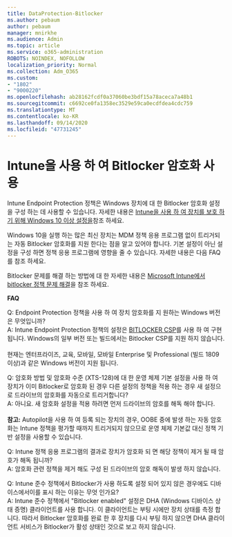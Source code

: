 ```yaml
---
title: DataProtection-Bitlocker
ms.author: pebaum
author: pebaum
manager: mnirkhe
ms.audience: Admin
ms.topic: article
ms.service: o365-administration
ROBOTS: NOINDEX, NOFOLLOW
localization_priority: Normal
ms.collection: Adm_O365
ms.custom:
- "1802"
- "9000220"
ms.openlocfilehash: ab28162fcdf0a37060be3bdf15a78aceca7a48b1
ms.sourcegitcommit: c6692ce0fa1358ec3529e59ca0ecdfdea4cdc759
ms.translationtype: MT
ms.contentlocale: ko-KR
ms.lasthandoff: 09/14/2020
ms.locfileid: "47731245"
---
```

# <a name="enabling-bitlocker-encryption-with-intune"></a>Intune을 사용 하 여 Bitlocker 암호화 사용

 Intune Endpoint Protection 정책은 Windows 장치에 대 한 Bitlocker 암호화 설정을 구성 하는 데 사용할 수 있습니다. 자세한 내용은 [Intune을 사용 하 여 장치를 보호 하기 위해 Windows 10 이상 설정을](https://docs.microsoft.com/intune/endpoint-protection-windows-10#windows-encryption)참조 하세요.
 
Windows 10을 실행 하는 많은 최신 장치는 MDM 정책 응용 프로그램 없이 트리거되는 자동 Bitlocker 암호화를 지원 한다는 점을 알고 있어야 합니다. 기본 설정이 아닌 설정을 구성 하면 정책 응용 프로그램에 영향을 줄 수 있습니다. 자세한 내용은 다음 FAQ를 참조 하세요.
 
Bitlocker 문제를 해결 하는 방법에 대 한 자세한 내용은 [Microsoft Intune에서 bitlocker 정책 문제 해결](https://docs.microsoft.com/intune/protect/troubleshoot-bitlocker-policies)을 참조 하세요.
 
 
**FAQ**

 Q: Endpoint Protection 정책을 사용 하 여 장치 암호화를 지 원하는 Windows 버전은 무엇입니까?<br>
 A: Intune Endpoint Protection 정책의 설정은 [BITLOCKER CSP](https://docs.microsoft.com/windows/client-management/mdm/bitlocker-csp)를 사용 하 여 구현 됩니다. Windows의 일부 버전 또는 빌드에서는 Bitlocker CSP를 지원 하지 않습니다. <br><br>
      현재는 엔터프라이즈, 교육, 모바일, 모바일 Enterprise 및 Professional (빌드 1809 이상)과 같은 Windows 버전이 지원 됩니다.
 
Q: 암호화 방법 및 암호화 수준 (XTS-128)에 대 한 운영 체제 기본 설정을 사용 하 여 장치가 이미 Bitlocker로 암호화 된 경우 다른 설정의 정책을 적용 하는 경우 새 설정으로 드라이브의 암호화를 자동으로 트리거합니다?<br>
A: 아니요. 새 암호화 설정을 적용 하려면 먼저 드라이브의 암호를 해독 해야 합니다.<br><br>
**참고:** Autopilot을 사용 하 여 등록 되는 장치의 경우, OOBE 중에 발생 하는 자동 암호화는 Intune 정책을 평가할 때까지 트리거되지 않으므로 운영 체제 기본값 대신 정책 기반 설정을 사용할 수 있습니다.
 
Q: Intune 정책 응용 프로그램의 결과로 장치가 암호화 되 면 해당 정책이 제거 될 때 암호가 해독 됩니까?<br>
A: 암호화 관련 정책을 제거 해도 구성 된 드라이브의 암호 해독이 발생 하지 않습니다.
 
Q: Intune 준수 정책에서 Bitlocker가 사용 하도록 설정 되어 있지 않은 경우에도 디바이스에서이를 표시 하는 이유는 무엇 인가요?<br>
A: Intune 준수 정책에서 "Bitlocker enabled" 설정은 DHA (Windows 디바이스 상태 증명) 클라이언트를 사용 합니다. 이 클라이언트는 부팅 시에만 장치 상태를 측정 합니다. 따라서 Bitlocker 암호화를 완료 한 후 장치를 다시 부팅 하지 않으면 DHA 클라이언트 서비스가 Bitlocker가 활성 상태인 것으로 보고 하지 않습니다.
 
 
